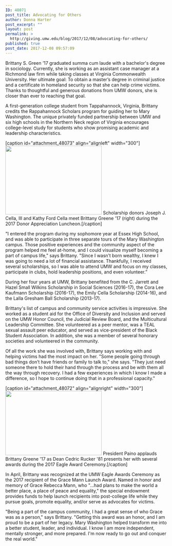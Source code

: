 ```yaml
---
ID: 48071
post_title: Advocating for Others
author: Donna Harter
post_excerpt: ""
layout: post
permalink: >
  http://giving.umw.edu/blog/2017/12/08/advocating-for-others/
published: true
post_date: 2017-12-08 09:57:09
---
```

Brittany S. Green ’17 graduated summa cum laude with a bachelor's degree in sociology. Currently, she is working as an assistant case manager at a Richmond law firm while taking classes at Virginia Commonwealth University. Her ultimate goal: To obtain a master’s degree in criminal justice and a certificate in homeland security so that she can help crime victims. Thanks to thoughtful and generous donations from UMW donors, she is closer than ever to reaching that goal.

A first-generation college student from Tappahannock, Virginia, Brittany credits the Rappahannock Scholars program for guiding her to Mary Washington. The unique privately funded partnership between UMW and six high schools in the Northern Neck region of Virginia encourages college-level study for students who show promising academic and leadership characteristics.

[caption id="attachment_48073" align="alignleft" width="300"]<img class="wp-image-48073 size-medium" src="http://giving.umw.edu/wp-content/uploads/2017/12/brittany-greene-scholarship-2017-300x214.jpg" alt="" width="300" height="214" /> Scholarship donors Joseph J. Cella, III and Kathy Ford Cella meet Brittany Greene '17 (right) during the 2017 Donor Appreciation Luncheon.[/caption]

"I entered the program during my sophomore year at Essex High School, and was able to participate in three separate tours of the Mary Washington campus. Those positive experiences and the community aspect of the program helped me feel at-home, and I could visualize myself becoming a part of campus life," says Brittany. "Since I wasn’t born wealthy, I knew I was going to need a lot of financial assistance. Thankfully, I received several scholarships, so I was able to attend UMW and focus on my classes, participate in clubs, hold leadership positions, and even volunteer.”

During her four years at UMW, Brittany benefited from the C. Jarrett and Hazel Small Wilkins Scholarship in Social Sciences (2016-17), the Cora Lee Kaufmann Scholarship (2016-17), the Emily Cella Scholarship (2014-16), and the Lalla Gresham Ball Scholarship (2013-17).

Brittany's list of campus and community service activities is impressive. She worked as a student aid for the Office of Diversity and Inclusion and served on the UMW Honor Council, the Judicial Review Board, and the Multicultural Leadership Committee. She volunteered as a peer mentor, was a TEAL sexual assault peer educator, and served as vice-president of the Black Student Association. In addition, she was a member of several honorary societies and volunteered in the community.

Of all the work she was involved with, Brittany says working with and helping victims had the most impact on her. "Some people going through bad things don’t have friends or family to talk to," she says. "They just need someone there to hold their hand through the process and be with them all the way through recovery. I had a few experiences in which I know I made a difference, so I hope to continue doing that in a professional capacity."

[caption id="attachment_48072" align="alignright" width="300"]<img class="wp-image-48072 size-medium" src="http://giving.umw.edu/wp-content/uploads/2017/12/brittany-greene-photo-from-eagle-awards-300x200.jpg" alt="" width="300" height="200" /> President Paino applauds Brittany Greene '17 as Dean Cedric Rucker '81 presents her with several awards during the 2017 Eagle Award Ceremony.[/caption]

In April, Brittany was recognized at the UMW Eagle Awards Ceremony as the 2017 recipient of the Grace Mann Launch Award. Named in honor and memory of Grace Rebecca Mann, who "…had plans to make the world a better place, a place of peace and equality," the special endowment provides funds to help launch recipients into post-college life while they pursue goals, promote equality, and/or serve as advocates for victims.

"Being a part of the campus community, I had a great sense of who Grace was as a person," says Brittany. "Getting this award was an honor, and I am proud to be a part of her legacy. Mary Washington helped transform me into a better student, leader, and individual. I know I am more independent, mentally stronger, and more prepared. I'm now ready to go out and conquer the real world."